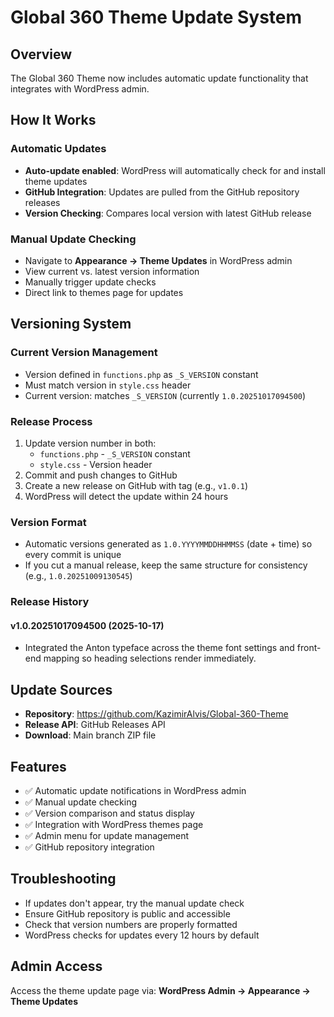 # Global 360 Theme Update System

## Overview
The Global 360 Theme now includes automatic update functionality that integrates with WordPress admin.

## How It Works

### Automatic Updates
- **Auto-update enabled**: WordPress will automatically check for and install theme updates
- **GitHub Integration**: Updates are pulled from the GitHub repository releases
- **Version Checking**: Compares local version with latest GitHub release

### Manual Update Checking
- Navigate to **Appearance → Theme Updates** in WordPress admin
- View current vs. latest version information
- Manually trigger update checks
- Direct link to themes page for updates

## Versioning System

### Current Version Management
- Version defined in `functions.php` as `_S_VERSION` constant
- Must match version in `style.css` header
- Current version: matches `_S_VERSION` (currently `1.0.20251017094500`)

### Release Process
1. Update version number in both:
   - `functions.php` - `_S_VERSION` constant
   - `style.css` - Version header
2. Commit and push changes to GitHub
3. Create a new release on GitHub with tag (e.g., `v1.0.1`)
4. WordPress will detect the update within 24 hours

### Version Format
- Automatic versions generated as `1.0.YYYYMMDDHHMMSS` (date + time) so every commit is unique
- If you cut a manual release, keep the same structure for consistency (e.g., `1.0.20251009130545`)

### Release History

#### v1.0.20251017094500 (2025-10-17)
- Integrated the Anton typeface across the theme font settings and front-end mapping so heading selections render immediately.

## Update Sources
- **Repository**: https://github.com/KazimirAlvis/Global-360-Theme
- **Release API**: GitHub Releases API
- **Download**: Main branch ZIP file

## Features
- ✅ Automatic update notifications in WordPress admin
- ✅ Manual update checking
- ✅ Version comparison and status display
- ✅ Integration with WordPress themes page
- ✅ Admin menu for update management
- ✅ GitHub repository integration

## Troubleshooting
- If updates don't appear, try the manual update check
- Ensure GitHub repository is public and accessible
- Check that version numbers are properly formatted
- WordPress checks for updates every 12 hours by default

## Admin Access
Access the theme update page via:
**WordPress Admin → Appearance → Theme Updates**